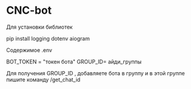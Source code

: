 # CNC-bot

Для установки библиотек

pip install logging dotenv aiogram

Содержимое .env

BOT_TOKEN = "токен бота"
GROUP_ID= айди_группы

Для получения GROUP_ID , добавляете бота в группу и в этой
группе пишите команду /get_chat_id 
